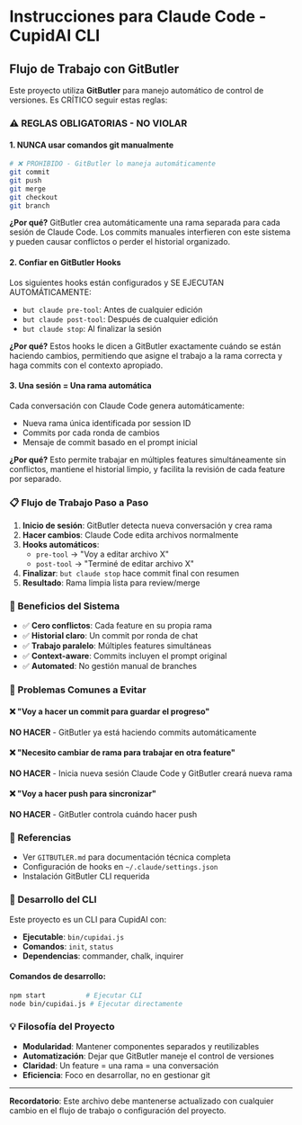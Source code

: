# Instrucciones para Claude Code - CupidAI CLI

## Flujo de Trabajo con GitButler

Este proyecto utiliza **GitButler** para manejo automático de control de versiones. Es CRÍTICO seguir estas reglas:

### ⚠️ REGLAS OBLIGATORIAS - NO VIOLAR

#### 1. NUNCA usar comandos git manualmente
```bash
# ❌ PROHIBIDO - GitButler lo maneja automáticamente
git commit
git push
git merge
git checkout
git branch
```

**¿Por qué?** GitButler crea automáticamente una rama separada para cada sesión de Claude Code. Los commits manuales interfieren con este sistema y pueden causar conflictos o perder el historial organizado.

#### 2. Confiar en GitButler Hooks
Los siguientes hooks están configurados y SE EJECUTAN AUTOMÁTICAMENTE:

- `but claude pre-tool`: Antes de cualquier edición
- `but claude post-tool`: Después de cualquier edición  
- `but claude stop`: Al finalizar la sesión

**¿Por qué?** Estos hooks le dicen a GitButler exactamente cuándo se están haciendo cambios, permitiendo que asigne el trabajo a la rama correcta y haga commits con el contexto apropiado.

#### 3. Una sesión = Una rama automática
Cada conversación con Claude Code genera automáticamente:
- Nueva rama única identificada por session ID
- Commits por cada ronda de cambios
- Mensaje de commit basado en el prompt inicial

**¿Por qué?** Esto permite trabajar en múltiples features simultáneamente sin conflictos, mantiene el historial limpio, y facilita la revisión de cada feature por separado.

### 📋 Flujo de Trabajo Paso a Paso

1. **Inicio de sesión**: GitButler detecta nueva conversación y crea rama
2. **Hacer cambios**: Claude Code edita archivos normalmente
3. **Hooks automáticos**: 
   - `pre-tool` → "Voy a editar archivo X"
   - `post-tool` → "Terminé de editar archivo X"
4. **Finalizar**: `but claude stop` hace commit final con resumen
5. **Resultado**: Rama limpia lista para review/merge

### 🎯 Beneficios del Sistema

- ✅ **Cero conflictos**: Cada feature en su propia rama
- ✅ **Historial claro**: Un commit por ronda de chat
- ✅ **Trabajo paralelo**: Múltiples features simultáneas
- ✅ **Context-aware**: Commits incluyen el prompt original
- ✅ **Automated**: No gestión manual de branches

### 🚨 Problemas Comunes a Evitar

#### ❌ "Voy a hacer un commit para guardar el progreso"
**NO HACER** - GitButler ya está haciendo commits automáticamente

#### ❌ "Necesito cambiar de rama para trabajar en otra feature"
**NO HACER** - Inicia nueva sesión Claude Code y GitButler creará nueva rama

#### ❌ "Voy a hacer push para sincronizar"
**NO HACER** - GitButler controla cuándo hacer push

### 📖 Referencias

- Ver `GITBUTLER.md` para documentación técnica completa
- Configuración de hooks en `~/.claude/settings.json`
- Instalación GitButler CLI requerida

### 🔧 Desarrollo del CLI

Este proyecto es un CLI para CupidAI con:
- **Ejecutable**: `bin/cupidai.js`
- **Comandos**: `init`, `status`  
- **Dependencias**: commander, chalk, inquirer

#### Comandos de desarrollo:
```bash
npm start          # Ejecutar CLI
node bin/cupidai.js # Ejecutar directamente
```

### 💡 Filosofía del Proyecto

- **Modularidad**: Mantener componentes separados y reutilizables
- **Automatización**: Dejar que GitButler maneje el control de versiones
- **Claridad**: Un feature = una rama = una conversación
- **Eficiencia**: Foco en desarrollar, no en gestionar git

---

**Recordatorio**: Este archivo debe mantenerse actualizado con cualquier cambio en el flujo de trabajo o configuración del proyecto.